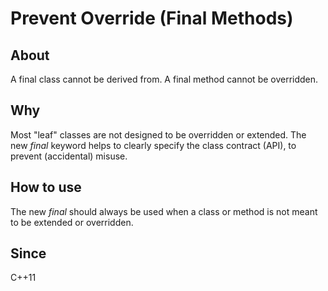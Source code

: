 # Prevent Override (Final Methods)

## About
A final class cannot be derived from. A final method cannot be overridden.

## Why
Most "leaf" classes are not designed to be overridden or extended. The new _final_ keyword
helps to clearly specify the class contract (API), to prevent (accidental) misuse.

## How to use
The new _final_ should always be used when a class or method is not meant to be extended or overridden.

## Since
C++11
